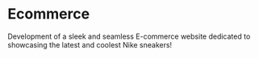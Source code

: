 # Ecommerce
 Development of a sleek and seamless E-commerce website dedicated to showcasing the latest and coolest Nike sneakers!

